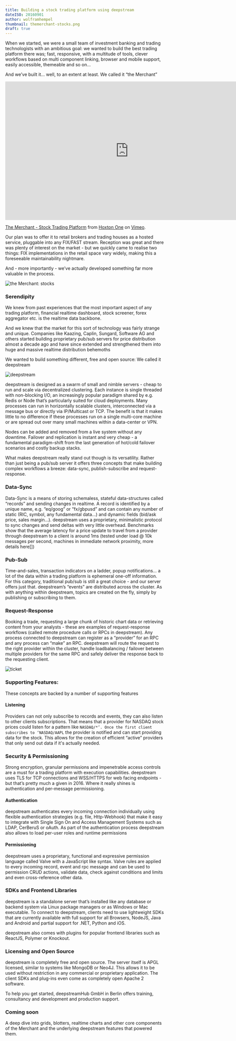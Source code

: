 ```yaml
---
title: Building a stock trading platform using deepstream
dateISO: 20160901
author: wolframhempel 
thumbnail: themerchant-stocks.png
draft: true
---
```


When we started, we were a small team of investment banking and trading technologists with an ambitious goal: we wanted to build the best trading platform there was; fast, responsive, with a multitude of tools, clever workflows based on multi component linking, browser and mobile support, easily accessible, themeable and so on...

And we’ve built it… well, to an extent at least. We called it “the Merchant”

<iframe src="https://player.vimeo.com/video/143728632?title=0&byline=0&portrait=0" width="780" height="438" frameborder="0" webkitallowfullscreen mozallowfullscreen allowfullscreen></iframe>
<p><a href="https://vimeo.com/143728632">The Merchant - Stock Trading Platform</a> from <a href="https://vimeo.com/hoxtonone">Hoxton One</a> on <a href="https://vimeo.com">Vimeo</a>.</p>

Our plan was to offer it to retail brokers and trading houses as a hosted service, pluggable into any FIX/FAST stream. Reception was great and there was plenty of interest on the market - but we quickly came to realise two things: FIX implementations in the retail space vary widely, making this a foreseeable maintainability nightmare.

And - more importantly - we’ve actually developed something far more valuable in the process.

![the Merchant: stocks](themerchant-stocks.png)

### Serendipity
We knew from past experiences that the most important aspect of any trading platform, financial realtime dashboard, stock screener, forex aggregator etc. is the realtime data backbone.

And we knew that the market for this sort of technology was fairly strange and unique. Companies like Kaazing, Caplin, Sungard, Software AG and others started building proprietary pub/sub servers for price distribution almost a decade ago and have since extended and strengthened them into huge and massive realtime distribution behemoths

We wanted to build something different, free and open source: We called it deepstream

![deepstream](deepstream.png)

deepstream is designed as a swarm of small and nimble servers - cheap to run and scale via decentralized clustering. Each instance is single threaded with non-blocking I/O, an increasingly popular paradigm shared by e.g. Redis or Node that’s particularly suited for cloud deployments. Many processes can run in horizontally scalable clusters, interconnected via a message bus or directly via IP/Multicast or TCP. The benefit is that it makes little to no difference if these processes run on a single multi-core machine or are spread out over many small machines  within a data-center or VPN.

Nodes can be added and removed from a live system without any downtime. Failover and replication is instant and very cheap - a fundamental paradigm-shift from the last generation of hot/cold failover scenarios and costly backup stacks.

What makes deepstream really stand out though is its versatility. Rather than just being a pub/sub server it offers three concepts that make building complex workflows a breeze: data-sync, publish-subscribe and request-response.

### Data-Sync 
Data-Sync is a means of storing schemaless, stateful data-structures called “records” and sending changes in realtime. A record is identified by a unique name, e.g. “eq/goog” or “fx/gbpusd” and can contain any number of static (RIC, symbol, any fundamental data...) and dynamic fields (bid/ask price, sales margin...).
deepstream uses a proprietary, minimalistic protocol to sync changes and send deltas with very little overhead. Benchmarks show that the average latency for a price update to travel from a provider through deepstream to a client is around 1ms (tested under load @ 10k messages per second, machines in immediate network proximity, more details here[])

### Pub-Sub
Time-and-sales, transaction indicators on a ladder, popup notifications… a lot of the data within a trading platform is ephemeral one-off information. For this category, traditional pub/sub is still a great choice - and our server offers just that. deepstream’s “events” are distributed across the cluster. As with anything within deepstream, topics are created on the fly, simply by publishing or subscribing to them.

### Request-Response
Booking a trade, requesting a large chunk of historic chart data or retrieving content from your analysts - these are examples of request-response workflows (called remote procedure calls or RPCs in deepstream).
Any process connected to deepstream can register as a “provider” for an RPC and any process can “make” an RPC. deepstream will route the request to the right provider within the cluster, handle loadbalancing / failover between multiple providers for the same RPC and safely deliver the response back to the requesting client.

![ticket](themerchant-stocks-order-ticket.jpg)

### Supporting Features:
These concepts are backed by a number of supporting features

#### Listening
Providers can not only subscribe to records and events, they can also listen to other clients subscriptions. That means that a provider for NASDAQ stock prices could listen for a pattern like `NASDAQ/*’. Once the first client subscribes to ‘NASDAQ/AAPL` the provider is notified and can start providing data for the stock.
This allows for the creation of efficient “active” providers that only send out data if it's actually needed.

### Security & Permissioning
Strong encryption, granular permissions and impenetrable access controls are a must for a trading platform with execution capabilities. deepstream uses TLS for TCP connections and WSS/HTTPS for web facing endpoints - but that’s pretty much a given in 2016. Where it really shines is authentication and per-message permissioning.


#### Authentication
deepstream authenticates every incoming connection individually using flexible authentication strategies (e.g. file, Http-Webhook) that make it easy to integrate with Single Sign On and Access Management Systems such as LDAP, CerBeruS or oAuth. As part of the authentication process deepstream also allows to load per-user roles and runtime permissions

#### Permissioning
deepstream uses a proprietary, functional and expressive permission language called Valve with a JavaScript like syntax. Valve rules are applied to every incoming record, event and rpc message and can be used to permission CRUD actions, validate data, check against conditions and limits and even cross-reference other data.

### SDKs and Frontend Libraries
deepstream is a standalone server that’s installed like any database or backend system via Linux package managers or as Windows or Mac executable. To connect to deepstream, clients need to use lightweight SDKs that are currently available with full support for all Browsers, NodeJS, Java and Android and partial support for .NET, Python and iOS.

deepstream also comes with plugins for popular frontend libraries such as ReactJS, Polymer or Knockout.

### Licensing and Open Source
deepstream is completely free and open source. The server itself is APGL licensed, similar to systems like MongoDB or Neo4J. This allows it to be used without restriction in any commercial or proprietary application. The client SDKs and plug-ins even come as completely open Apache 2 software.

To help you get started, deepstreamHub GmbH in Berlin offers training, consultancy and development and production support.

### Coming soon
A deep dive into grids, blotters, realtime charts and other core components of the Merchant and the underlying deepstream features that powered them.

